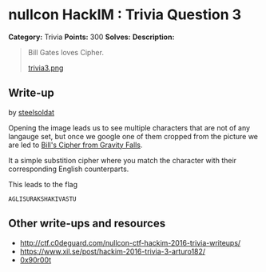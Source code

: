 # nullcon HackIM : Trivia Question 3

**Category:** Trivia
**Points:** 300
**Solves:**
**Description:**

> Bill Gates loves Cipher.
>
>
> [trivia3.png](./trivia3.png)


## Write-up

by [steelsoldat](https://github.com/steelsoldat)

Opening the image leads us to see multiple characters that are not of any langauge set, but once we google one of them cropped from the picture we are led to [Bill's Cipher from Gravity Falls](http://gravityfalls.wikia.com/wiki/List_of_cryptograms#Bill.27s_symbol_substitution_cipher).

It a simple substition cipher where you match the character with their corresponding English counterparts.

This leads to the flag

```
AGLISURAKSHAKIVASTU
```

## Other write-ups and resources

* <http://ctf.c0deguard.com/nullcon-ctf-hackim-2016-trivia-writeups/>
* <https://www.xil.se/post/hackim-2016-trivia-3-arturo182/>
* [0x90r00t](https://0x90r00t.com/2016/02/01/hackim-2016-trivia-question-3-write-up/)
